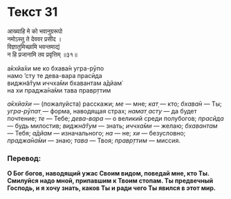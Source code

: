# Текст 31

आख्याहि मे को भवानुग्ररूपो  
नमोऽस्तु ते देववर प्रसीद ।  
विज्ञातुमिच्छामि भवन्तमाद्यं  
न हि प्रजानामि तव प्रवृत्तिम् ॥३१॥

а̄кхйа̄хи ме ко бхава̄н угра-рӯпо  
намо ’сту те дева-вара прасӣда  
виджн̃а̄тум иччха̄ми бхавантам а̄дйам̇  
на хи праджа̄на̄ми тава правр̣ттим

_а̄кхйа̄хи_ — (пожалуйста) расскажи; _ме_ — мне; _кат̣_ — кто; _бхава̄н_ — Ты; _угра-рӯпат̣_ — форма, наводящая страх; _намат̣ асту_ — да будет почтение; _те_ — Тебе; _дева-вара_ — о великий среди полубогов; _прасӣда_ — будь милостив; _виджн̃а̄тум_ — знать; _иччха̄ми_ — желаю; _бхавантам_ — Тебя; _а̄дйам_ — изначального; _на_ — не; _хи_ — безусловно; _праджа̄на̄ми_ — знаю; _тава_ — Твоя; _правр̣ттим_ — миссия.

### Перевод:

**О Бог богов, наводящий ужас Своим видом, поведай мне, кто Ты. Смилуйся надо мной, припавшим к Твоим стопам. Ты предвечный Господь, и я хочу знать, каков Ты и ради чего Ты явился в этот мир.**